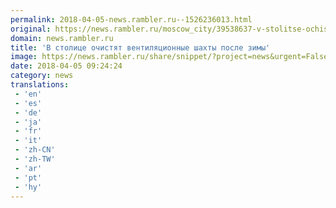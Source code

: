 ```yaml
---
permalink: 2018-04-05-news.rambler.ru--1526236013.html
original: https://news.rambler.ru/moscow_city/39538637-v-stolitse-ochistyat-ventilyatsionnye-shahty-posle-zimy/
domain: news.rambler.ru
title: 'В столице очистят вентиляционные шахты после зимы'
image: https://news.rambler.ru/share/snippet/?project=news&urgent=False&image=http%3A%2F%2Fnews.rambler.ru%2Fimg%2F2018%2F04%2F05120016.113689.8707.jpeg&big=False&title=%D0%92%C2%A0%D1%81%D1%82%D0%BE%D0%BB%D0%B8%D1%86%D0%B5+%D0%BE%D1%87%D0%B8%D1%81%D1%82%D1%8F%D1%82+%D0%B2%D0%B5%D0%BD%D1%82%D0%B8%D0%BB%D1%8F%D1%86%D0%B8%D0%BE%D0%BD%D0%BD%D1%8B%D0%B5+%D1%88%D0%B0%D1%85%D1%82%D1%8B+%D0%BF%D0%BE%D1%81%D0%BB%D0%B5+%D0%B7%D0%B8%D0%BC%D1%8B
date: 2018-04-05 09:24:24
category: news
translations: 
 - 'en'
 - 'es'
 - 'de'
 - 'ja'
 - 'fr'
 - 'it'
 - 'zh-CN'
 - 'zh-TW'
 - 'ar'
 - 'pt'
 - 'hy'
---
```


